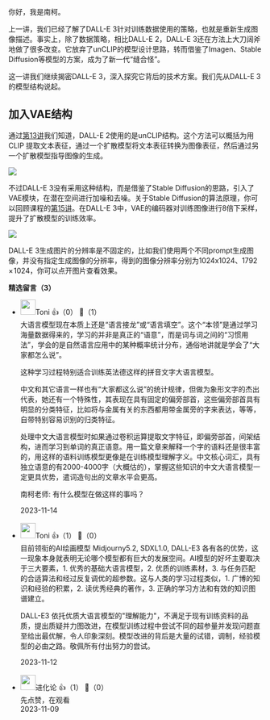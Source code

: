你好，我是南柯。

上一讲，我们已经了解了DALL-E 3针对训练数据使用的策略，也就是重新生成图像描述。事实上，除了数据策略，相比DALL-E 2，DALL-E 3还在方法上大刀阔斧地做了很多改变。它放弃了unCLIP的模型设计思路，转而借鉴了Imagen、Stable Diffusion等模型的方案，成为了新一代“缝合怪”。

这一讲我们继续揭密DALL-E 3，深入探究它背后的技术方案。我们先从DALL-E 3的模型结构说起。

## 加入VAE结构

通过[第13讲](https://time.geekbang.org/column/article/686873)我们知道，DALL-E 2使用的是unCLIP结构。这个方法可以概括为用 CLIP 提取文本表征，通过一个扩散模型将文本表征转换为图像表征，然后通过另一个扩散模型指导图像的生成。

![](https://static001.geekbang.org/resource/image/34/d5/342a0b322f025d8e45e5e52efbf4e6d5.jpg?wh=4409x1734)

不过DALL-E 3没有采用这种结构，而是借鉴了Stable Diffusion的思路，引入了VAE模块，在潜在空间进行加噪和去噪。关于Stable Diffusion的算法原理，你可以回顾课程的[第15讲](https://time.geekbang.org/column/article/688429)。在DALL-E 3中，VAE的编码器对训练图像进行8倍下采样，提升了扩散模型的训练效率。

![](https://static001.geekbang.org/resource/image/d3/27/d3bb583cf2a6411bce0637cfd61f3a27.jpg?wh=4409x2480)

DALL-E 3生成图片的分辨率是不固定的，比如我们使用两个不同prompt生成图像，并没有指定生成图像的分辨率，得到的图像分辨率分别为1024x1024、1792 × 1024，你可以点开图片查看效果。
<div><strong>精选留言（3）</strong></div><ul>
<li><img src="https://static001.geekbang.org/account/avatar/00/30/ef/2d/757bb0d3.jpg" width="30px"><span>Toni</span> 👍（0） 💬（1）<div>大语言模型现在本质上还是“语言接龙”或“语言填空”。这个“本领”是通过学习海量数据得来的，学习的并非是真正的“语意”，而是词与词之间的“习惯用法”，学会的是自然语言应用中的某种概率统计分布，通俗地讲就是学会了“大家都怎么说”。

这种学习过程特别适合训练英法德这样的拼音文字大语言模型。

中文和其它语言一样也有“大家都这么说”的统计规律，但做为象形文字的杰出代表，她还有一个特殊性，其表现在具有固定的偏旁部首，这些偏旁部首具有明显的分类特征，比如将与金属有关的东西都用带金属旁的字来表达，等等，自带特别容易识别的归类特征。

处理中文大语言模型时如果通过卷积运算提取文字特征，即偏旁部首，间架结构，进而学习到单词的真正语意。用一篇文章来解释一个字的语料还是很丰富的，用这样的语料训练模型更像是在训练模型理解字义。中文核心词汇，具有独立语意的有2000-4000字（大概估的），掌握这些知识的中文大语言模型一定更具优势，遣词造句出的文章水平会更高。

南柯老师: 有什么模型在做这样的事吗？</div>2023-11-14</li><br/><li><img src="https://static001.geekbang.org/account/avatar/00/30/ef/2d/757bb0d3.jpg" width="30px"><span>Toni</span> 👍（1） 💬（0）<div>目前领衔的AI绘画模型 Midjourny5.2, SDXL1.0, DALL-E3 各有各的优势，这一现象本身就表明无论哪个模型都有巨大的发展空间。AI模型的好坏主要取决于三大要素，1. 优秀的基础大语言模型，2. 优质的训练素材，3. 与任务匹配的合适算法和经过反复调优的超参数。这与人类的学习过程类似，1. 广博的知识和经验的积累，2. 读优秀经典的著作，3. 正确的学习方法和有效的知识图谱建立。

DALL-E3 依托优质大语言模型的&quot;理解能力&quot;，不满足于现有训练资料的品质，提出质疑并力图改进，在模型训练过程中尝试不同的超参量并发现问题直至给出最优解，令人印象深刻。模型改进的背后是大量的试错，调制，经验模型的必由之路。敬佩所有付出努力的尝试。</div>2023-11-12</li><br/><li><img src="https://static001.geekbang.org/account/avatar/00/11/27/0b/12dee5ed.jpg" width="30px"><span>进化论</span> 👍（1） 💬（0）<div>先点赞，在观看</div>2023-11-09</li><br/>
</ul>